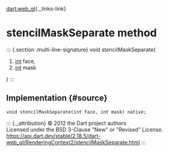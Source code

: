 [dart:web\_gl](../../dart-web_gl/dart-web_gl-library){._links-link}

stencilMaskSeparate method
==========================

::: {.section .multi-line-signature}
void stencilMaskSeparate(

1.  [int](../../dart-core/int-class) face,
2.  [int](../../dart-core/int-class) mask

)
:::

Implementation {#source}
--------------

``` {.language-dart data-language="dart"}
void stencilMaskSeparate(int face, int mask) native;
```

::: {._attribution}
© 2012 the Dart project authors\
Licensed under the BSD 3-Clause \"New\" or \"Revised\" License.\
<https://api.dart.dev/stable/2.18.5/dart-web_gl/RenderingContext2/stencilMaskSeparate.html>
:::
